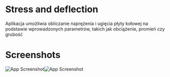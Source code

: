 # Stress and deflection
Aplikacja umożliwia obliczanie naprężenia i ugięcia płyty kołowej na podstawie wprowadzonych parametrów, takich jak obciążenie, promień  czy grubość

# Screenshots
![App Screenshot]()![App Screenshot]()
